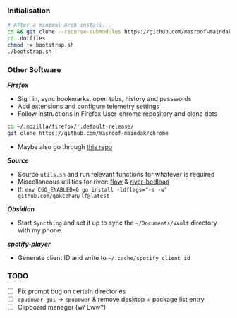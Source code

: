 ### Initialisation

```bash
# After a minimal Arch install...
cd && git clone --recurse-submodules https://github.com/masroof-maindak/.dotfiles
cd .dotfiles
chmod +x bootstrap.sh
./bootstrap.sh
```

### Other Software

***Firefox***

- Sign in, sync bookmarks, open tabs, history and passwords
- Add extensions and configure telemetry settings
- Follow instructions in Firefox User-chrome repository and clone dots

```bash
cd ~/.mozilla/firefox/*.default-release/
git clone https://github.com/masroof-maindak/chrome
```

- Maybe also go through [this repo](https://github.com/SpitFire-666/Firefox-Stuff)

***Source***

- Source `utils.sh` and run relevant functions for whatever is required
- ~~Miscellaneous utilities for river: [flow](https://github.com/stefur/flow) & [river-bedload](https://git.sr.ht/~novakane/river-bedload)~~
- lf: `env CGO_ENABLED=0 go install -ldflags="-s -w" github.com/gokcehan/lf@latest`

***Obsidian***

- Start `Syncthing` and set it up to sync the `~/Documents/Vault` directory with my phone.

***spotify-player***

- Generate client ID and write to `~/.cache/spotify_client_id`

### TODO

- [ ] Fix prompt bug on certain directories
- [ ] `cpupower-gui` -> `cpupower` & remove desktop + package list entry
- [ ] Clipboard manager (w/ Eww?)
